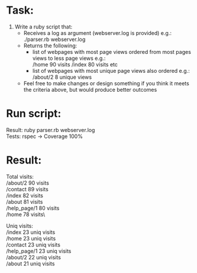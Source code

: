 # Task:
1. Write a ruby script that:
    * Receives a log as argument (webserver.log is provided) e.g.: ./parser.rb webserver.log
    * Returns the following:
        * list of webpages with most page views ordered from most pages views to less page views e.g.:\
          /home 90 visits /index 80 visits etc
        * list of webpages with most unique page views also ordered e.g.:\
          /about/2 8 unique views
    * Feel free to make changes or design something if you think it meets the
     criteria above, but would produce better outcomes

# Run script:
Result: ruby parser.rb webserver.log\
Tests: rspec -> Coverage 100%

# Result:
Total visits:\
/about/2 90 visits\
/contact 89 visits\
/index 82 visits\
/about 81 visits\
/help_page/1 80 visits\
/home 78 visits\

Uniq visits:\
/index 23 uniq visits\
/home 23 uniq visits\
/contact 23 uniq visits\
/help_page/1 23 uniq visits\
/about/2 22 uniq visits\
/about 21 uniq visits
